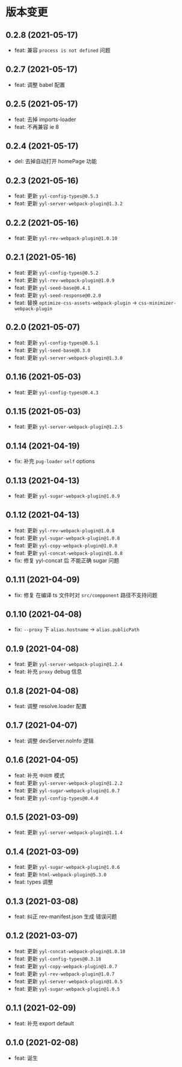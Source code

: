 # 版本变更

## 0.2.8 (2021-05-17)

- feat: 兼容 `process is not defined` 问题

## 0.2.7 (2021-05-17)

- feat: 调整 babel 配置

## 0.2.5 (2021-05-17)

- feat: 去掉 imports-loader
- feat: 不再兼容 ie 8

## 0.2.4 (2021-05-17)

- del: 去掉自动打开 homePage 功能

## 0.2.3 (2021-05-16)

- feat: 更新 `yyl-config-types@0.5.3`
- feat: 更新 `yyl-server-webpack-plugin@1.3.2`

## 0.2.2 (2021-05-16)

- feat: 更新 `yyl-rev-webpack-plugin@1.0.10`

## 0.2.1 (2021-05-16)

- feat: 更新 `yyl-config-types@0.5.2`
- feat: 更新 `yyl-rev-webpack-plugin@1.0.9`
- feat: 更新 `yyl-seed-base@0.4.1`
- feat: 更新 `yyl-seed-response@0.2.0`
- feat: 替换 `optimize-css-assets-webpack-plugin` -> `css-minimizer-webpack-plugin`

## 0.2.0 (2021-05-07)

- feat: 更新 `yyl-config-types@0.5.1`
- feat: 更新 `yyl-seed-base@0.3.0`
- feat: 更新 `yyl-server-webpack-plugin@1.3.0`

## 0.1.16 (2021-05-03)

- feat: 更新 `yyl-config-types@0.4.3`

## 0.1.15 (2021-05-03)

- feat: 更新 `yyl-server-webpack-plugin@1.2.5`

## 0.1.14 (2021-04-19)

- fix: 补充 `pug-loader` `self` options

## 0.1.13 (2021-04-13)

- feat: 更新 `yyl-sugar-webpack-plugin@1.0.9`

## 0.1.12 (2021-04-13)

- feat: 更新 `yyl-rev-webpack-plugin@1.0.8`
- feat: 更新 `yyl-sugar-webpack-plugin@1.0.8`
- feat: 更新 `yyl-copy-webpack-plugin@1.0.8`
- feat: 更新 `yyl-concat-webpack-plugin@1.0.8`
- fix: 修复 yyl-concat 后 不能正确 sugar 问题

## 0.1.11 (2021-04-09)

- fix: 修复 在编译 ts 文件时对 `src/compponent` 路径不支持问题

## 0.1.10 (2021-04-08)

- fix: `--proxy` 下 `alias.hostname` -> `alias.publicPath`

## 0.1.9 (2021-04-08)

- feat: 更新 `yyl-server-webpack-plugin@1.2.4`
- feat: 补充 `proxy` debug 信息

## 0.1.8 (2021-04-08)

- feat: 调整 resolve.loader 配置

## 0.1.7 (2021-04-07)

- feat: 调整 devServer.noInfo 逻辑

## 0.1.6 (2021-04-05)

- feat: 补充 `中间件` 模式
- feat: 更新 `yyl-server-webpack-plugin@1.2.2`
- feat: 更新 `yyl-sugar-webpack-plugin@1.0.7`
- feat: 更新 `yyl-config-types@0.4.0`

## 0.1.5 (2021-03-09)

- feat: 更新 `yyl-server-webpack-plugin@1.1.4`

## 0.1.4 (2021-03-09)

- feat: 更新 `yyl-sugar-webpack-plugin@1.0.6`
- feat: 更新 `html-webpack-plugin@5.3.0`
- feat: types 调整

## 0.1.3 (2021-03-08)

- feat: 纠正 rev-manifest.json 生成 错误问题

## 0.1.2 (2021-03-07)

- feat: 更新 `yyl-concat-webpack-plugin@1.0.10`
- feat: 更新 `yyl-config-types@0.3.18`
- feat: 更新 `yyl-copy-webpack-plugin@1.0.7`
- feat: 更新 `yyl-rev-webpack-plugin@1.0.7`
- feat: 更新 `yyl-server-webpack-plugin@1.0.5`
- feat: 更新 `yyl-sugar-webpack-plugin@1.0.5`

## 0.1.1 (2021-02-09)

- feat: 补充 export default

## 0.1.0 (2021-02-08)

- feat: 诞生
